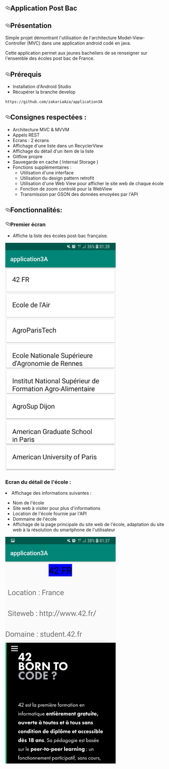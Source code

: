 <div class="Box-body">
        <article class="markdown-body entry-content p-5" itemprop="text"><h1><a id="user-content-application-pokémon" class="anchor" aria-hidden="true" href="#application-pokémon"><svg class="octicon octicon-link" viewBox="0 0 16 16" version="1.1" width="16" height="16" aria-hidden="true"><path fill-rule="evenodd" d="M4 9h1v1H4c-1.5 0-3-1.69-3-3.5S2.55 3 4 3h4c1.45 0 3 1.69 3 3.5 0 1.41-.91 2.72-2 3.25V8.59c.58-.45 1-1.27 1-2.09C10 5.22 8.98 4 8 4H4c-.98 0-2 1.22-2 2.5S3 9 4 9zm9-3h-1v1h1c1 0 2 1.22 2 2.5S13.98 12 13 12H9c-.98 0-2-1.22-2-2.5 0-.83.42-1.64 1-2.09V6.25c-1.09.53-2 1.84-2 3.25C6 11.31 7.55 13 9 13h4c1.45 0 3-1.69 3-3.5S14.5 6 13 6z"></path></svg></a>Application Post Bac</h1>

<h2><a id="user-content-présentation" class="anchor" aria-hidden="true" href="#présentation"><svg class="octicon octicon-link" viewBox="0 0 16 16" version="1.1" width="16" height="16" aria-hidden="true"><path fill-rule="evenodd" d="M4 9h1v1H4c-1.5 0-3-1.69-3-3.5S2.55 3 4 3h4c1.45 0 3 1.69 3 3.5 0 1.41-.91 2.72-2 3.25V8.59c.58-.45 1-1.27 1-2.09C10 5.22 8.98 4 8 4H4c-.98 0-2 1.22-2 2.5S3 9 4 9zm9-3h-1v1h1c1 0 2 1.22 2 2.5S13.98 12 13 12H9c-.98 0-2-1.22-2-2.5 0-.83.42-1.64 1-2.09V6.25c-1.09.53-2 1.84-2 3.25C6 11.31 7.55 13 9 13h4c1.45 0 3-1.69 3-3.5S14.5 6 13 6z"></path></svg></a>Présentation</h2>
<p>Simple projet démontrant l'utilisation de l'architecture Model-View-Controller (MVC) dans une application android codé en java.</p>
<p>Cette application permet aux jeunes bacheliers de se renseigner sur l'ensemble des écoles post bac de France.</p>
<h2><a id="user-content-prérequis" class="anchor" aria-hidden="true" href="#prérequis"><svg class="octicon octicon-link" viewBox="0 0 16 16" version="1.1" width="16" height="16" aria-hidden="true"><path fill-rule="evenodd" d="M4 9h1v1H4c-1.5 0-3-1.69-3-3.5S2.55 3 4 3h4c1.45 0 3 1.69 3 3.5 0 1.41-.91 2.72-2 3.25V8.59c.58-.45 1-1.27 1-2.09C10 5.22 8.98 4 8 4H4c-.98 0-2 1.22-2 2.5S3 9 4 9zm9-3h-1v1h1c1 0 2 1.22 2 2.5S13.98 12 13 12H9c-.98 0-2-1.22-2-2.5 0-.83.42-1.64 1-2.09V6.25c-1.09.53-2 1.84-2 3.25C6 11.31 7.55 13 9 13h4c1.45 0 3-1.69 3-3.5S14.5 6 13 6z"></path></svg></a>Prérequis</h2>
<ul>
<li>Installation d'Android Studio</li>
<li>Récupérer la branche develop<br></li>
</ul>
<pre><code>https://github.com/zakariaAza/application3A
</code></pre>
<h2><a id="user-content-consignes-respectées-" class="anchor" aria-hidden="true" href="#consignes-respectées-"><svg class="octicon octicon-link" viewBox="0 0 16 16" version="1.1" width="16" height="16" aria-hidden="true"><path fill-rule="evenodd" d="M4 9h1v1H4c-1.5 0-3-1.69-3-3.5S2.55 3 4 3h4c1.45 0 3 1.69 3 3.5 0 1.41-.91 2.72-2 3.25V8.59c.58-.45 1-1.27 1-2.09C10 5.22 8.98 4 8 4H4c-.98 0-2 1.22-2 2.5S3 9 4 9zm9-3h-1v1h1c1 0 2 1.22 2 2.5S13.98 12 13 12H9c-.98 0-2-1.22-2-2.5 0-.83.42-1.64 1-2.09V6.25c-1.09.53-2 1.84-2 3.25C6 11.31 7.55 13 9 13h4c1.45 0 3-1.69 3-3.5S14.5 6 13 6z"></path></svg></a>Consignes respectées :</h2>
<ul>
<li>Architecture MVC &amp; MVVM</li>
<li>Appels REST</li>
<li>Ecrans : 2 écrans</li>
<li>Affichage d'une liste dans un RecyclerView</li>
<li>Affichage du détail d'un item de la liste</li>
<li>Gitflow propre</li>
<li>Sauvegarde en cache ( Internal Storage )</li>
<li>Fonctions supplémentaires :
<ul>
<li>Utilisation d'une interface</li>
<li>Utilisation du design pattern retrofit</li>
<li>Utilisation d'une Web View pour afficher le site web de chaque école</li>
<li>Fonction de zoom controlé pour la WebView</li>
<li>Transmission par GSON des données envoyées par l'API</li>
</ul>
</li>
</ul>
<h2><a id="user-content-fonctionnalités" class="anchor" aria-hidden="true" href="#fonctionnalités"><svg class="octicon octicon-link" viewBox="0 0 16 16" version="1.1" width="16" height="16" aria-hidden="true"><path fill-rule="evenodd" d="M4 9h1v1H4c-1.5 0-3-1.69-3-3.5S2.55 3 4 3h4c1.45 0 3 1.69 3 3.5 0 1.41-.91 2.72-2 3.25V8.59c.58-.45 1-1.27 1-2.09C10 5.22 8.98 4 8 4H4c-.98 0-2 1.22-2 2.5S3 9 4 9zm9-3h-1v1h1c1 0 2 1.22 2 2.5S13.98 12 13 12H9c-.98 0-2-1.22-2-2.5 0-.83.42-1.64 1-2.09V6.25c-1.09.53-2 1.84-2 3.25C6 11.31 7.55 13 9 13h4c1.45 0 3-1.69 3-3.5S14.5 6 13 6z"></path></svg></a>Fonctionnalités:</h2>
<h3><a id="user-content-premier-écran" class="anchor" aria-hidden="true" href="#premier-écran"><svg class="octicon octicon-link" viewBox="0 0 16 16" version="1.1" width="16" height="16" aria-hidden="true"><path fill-rule="evenodd" d="M4 9h1v1H4c-1.5 0-3-1.69-3-3.5S2.55 3 4 3h4c1.45 0 3 1.69 3 3.5 0 1.41-.91 2.72-2 3.25V8.59c.58-.45 1-1.27 1-2.09C10 5.22 8.98 4 8 4H4c-.98 0-2 1.22-2 2.5S3 9 4 9zm9-3h-1v1h1c1 0 2 1.22 2 2.5S13.98 12 13 12H9c-.98 0-2-1.22-2-2.5 0-.83.42-1.64 1-2.09V6.25c-1.09.53-2 1.84-2 3.25C6 11.31 7.55 13 9 13h4c1.45 0 3-1.69 3-3.5S14.5 6 13 6z"></path></svg></a>Premier écran</h3>
<ul>
<li>Affiche la liste des écoles post-bac française.</li>
</ul>
<img width="350" alt="portfolio_view" img src="Screenshot_20190606-012840_application3A.jpg" alt="splash">

### Ecran du détail de l'école :
<li>Affichage des informations suivantes :</li>
<ul>
<li>Nom de l'école</li>
<li>Site web à visiter pour plus d'informations</li>
<li>Location de l'école fournie par l'API </li>
<li>Dommaine de l'école </li>
<li>Affichage de la page principale du site web de l'école, adaptation du site web à la résolution du smartphone de l'utilisateur</li>
</ul>
<img width="350" alt="portfolio_view" img src="Screenshot_20190606-013709_application3A.jpg" alt="splash">
</article>
      </div>
